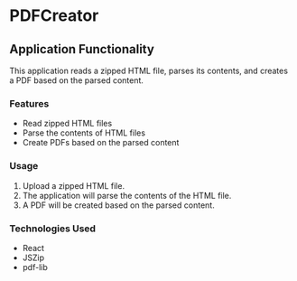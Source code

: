 # PDFCreator

## Application Functionality

This application reads a zipped HTML file, parses its contents, and creates a PDF based on the parsed content.

### Features

- Read zipped HTML files
- Parse the contents of HTML files
- Create PDFs based on the parsed content

### Usage

1. Upload a zipped HTML file.
2. The application will parse the contents of the HTML file.
3. A PDF will be created based on the parsed content.

### Technologies Used

- React
- JSZip
- pdf-lib
